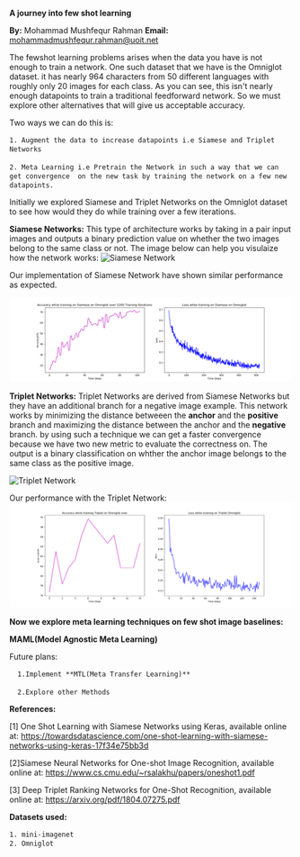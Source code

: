 **A journey into few shot learning**

  **By:** Mohammad Mushfequr Rahman **Email:** mohammadmushfequr.rahman@uoit.net  

The fewshot learning problems arises when the data you have is not enough to train a network. One such dataset that we have is the Omniglot dataset. it has nearly 964 characters from 50 different languages with roughly only 20 images for each class. As you can see, this isn't nearly enough datapoints to train a traditional feedforward network. So we must explore other alternatives that will give us acceptable accuracy.

Two ways we can do this is:

    1. Augment the data to increase datapoints i.e Siamese and Triplet Networks

    2. Meta Learning i.e Pretrain the Network in such a way that we can get convergence  on the new task by training the network on a few new datapoints.


Initially we explored Siamese and Triplet Networks on the Omniglot dataset to see how would they do while training over a few iterations.

**Siamese Networks:**
    This type of architecture works by taking in a pair input images and outputs a binary prediction value on whether the two images belong to the same class or not. The image below can help you visulaize how the network works:
    ![Siamese Network](https://miro.medium.com/max/4800/1*v40QXakPBOmiq4lCKbPu8w.png)

  Our implementation of Siamese Network have shown similar performance as expected.

  ![Siamese Network performance](resources/Siamese_Training.png)


**Triplet Networks:**
    Triplet Networks are derived from Siamese Networks but they have an additional branch for a negative image example. This network works by minimizing the distance betweeen the **anchor** and the **positive** branch and maximizing the distance between the anchor and the **negative** branch. by using such a technique we can get a faster convergence because we have two new metric to evaluate the correctness on. The output is a binary classification on whther the anchor image belongs to the same class as the positive image.

  ![Triplet Network](http://bamos.github.io/data/2016-01-19/optimization-before.png)

  Our performance with the Triplet Network:
    ![Triplet Network performance](resources/Triplet_Training.png)



**Now we explore meta learning techniques on few shot image baselines:**

**MAML(Model Agnostic Meta Learning)**




 Future plans:

      1.Implement **MTL(Meta Transfer Learning)**

      2.Explore other Methods


  **References:**

  [1] One Shot Learning with Siamese Networks using Keras,
  available online at: https://towardsdatascience.com/one-shot-learning-with-siamese-networks-using-keras-17f34e75bb3d

  [2]Siamese Neural Networks for One-shot Image Recognition,
  available online at: https://www.cs.cmu.edu/~rsalakhu/papers/oneshot1.pdf

  [3] Deep Triplet Ranking Networks for One-Shot Recognition,
  available online at: https://arxiv.org/pdf/1804.07275.pdf

  **Datasets used:**

    1. mini-imagenet
    2. Omniglot

